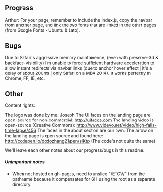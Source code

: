 ## Progress
Arthur: For your page, remember to include the index.js, copy the navbar from another page, and link the two fonts that are linked in the other pages (from Google Fonts - Ubuntu & Lato).


## Bugs

Due to Safari's aggressive memory maintainence, (even with preserve-3d & backface-visibility) I'm unable to force sufficient hardware acceleration to allow instant redirects via navbar links (due to anchor hover effect | it's a delay of about 200ms | only Safari on a MBA 2014). It works perfectly in Chrome, FF, IE, etc.



## Other
Content rights:

The logo was done by me: Joseph
The UI faces on the landing page are open-source for non-commercial: http://uifaces.com
The landing video is open-source (Creative Commons): http://www.videvo.net/video/high-falls-time-lapse/456
The faces in the about section are our own.
The arrow on the landing page is open source and found here: http://codepen.io/dodozhang21/pen/siKtp (The code's not quite the same)

We'll leave each other notes about our progress/bugs in this readme.


##### Unimportant notes
- When not hosted on gh-pages, need to unslice "/ETCV/" from the pathname because it compensates for GH using the root as a separate directory.
